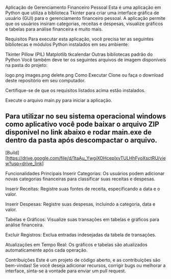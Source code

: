 Aplicação de Gerenciamento Financeiro Pessoal
Esta é uma aplicação em Python que utiliza a biblioteca Tkinter para criar uma interface gráfica de usuário (GUI) para o gerenciamento financeiro pessoal. A aplicação permite que os usuários insiram categorias, receitas e despesas, visualize gráficos e tabelas para análise financeira e muito mais.

Requisitos
Para executar esta aplicação, você precisa ter as seguintes bibliotecas e módulos Python instalados em seu ambiente:

Tkinter
Pillow (PIL)
Matplotlib
tkcalendar
Outras bibliotecas padrão do Python
Você também deve ter os seguintes arquivos de imagem disponíveis na pasta do projeto:

logo.png
images.png
delete.png
Como Executar
Clone ou faça o download deste repositório em seu computador.

Certifique-se de que os requisitos listados acima estão instalados.

Execute o arquivo main.py para iniciar a aplicação.
## Para utilizar no seu sistema operacional windows como aplicativo você pode baixar o arquivo ZIP disponivel no link abaixo e rodar main.exe de dentro da pasta após descompactar o arquivo.

[Build] [https://drive.google.com/file/d/1taAu_YwgiXOHcepIxvTULHhFyoXsctRU/view?usp=drive_link]

Funcionalidades Principais
Inserir Categorias: Os usuários podem adicionar novas categorias financeiras para classificar suas receitas e despesas.

Inserir Receitas: Registre suas fontes de receita, especificando a data e o valor.

Inserir Despesas: Registre suas despesas, incluindo a categoria, data e valor.

Tabelas e Gráficos: Visualize suas transações em tabelas e gráficos para análise financeira.

Excluir Registros: Exclua entradas indesejadas da tabela de transações.

Atualizações em Tempo Real: Os gráficos e tabelas são atualizados automaticamente após cada operação.

Contribuições
Este é um projeto de código aberto, e as contribuições são bem-vindas! Se você deseja adicionar recursos, corrigir bugs ou melhorar a interface, sinta-se à vontade para enviar um pull request.


